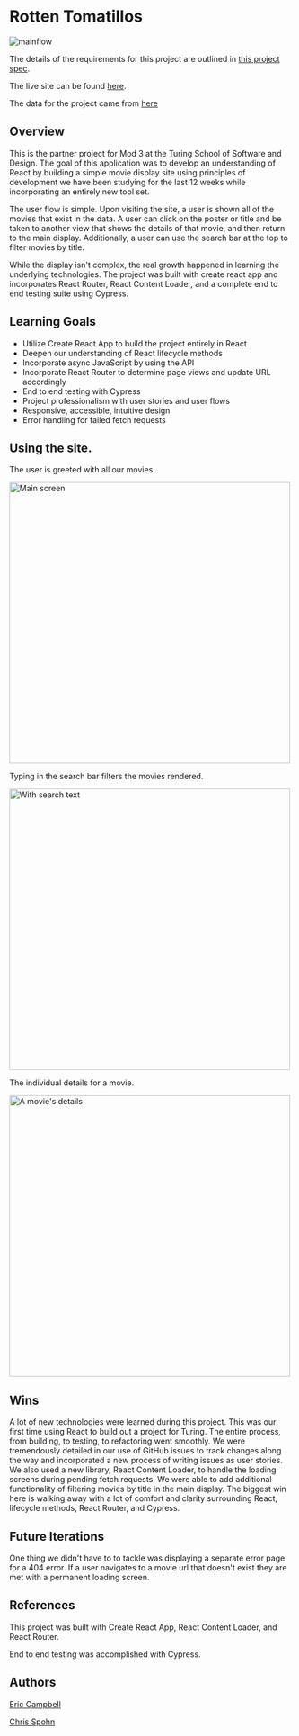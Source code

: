 # Rotten Tomatillos

![mainflow](https://user-images.githubusercontent.com/69563078/108132868-d52bd600-7070-11eb-83f3-b469f870d30f.gif)

The details of the requirements for this project are outlined in [this project spec](https://frontend.turing.io/projects/module-3/rancid-tomatillos-v3.html).

The live site can be found [here](http://mainlyetcetera.github.io/rotten_tomatillos).

The data for the project came from [here](https://rancid-tomatillos.herokuapp.com/api/v2/movies)

## Overview

This is the partner project for Mod 3 at the Turing School of Software and Design. The goal of this application was to develop an understanding of React by building a simple movie display site using principles of development we have been studying for the last 12 weeks while incorporating an entirely new tool set. 

The user flow is simple. Upon visiting the site, a user is shown all of the movies that exist in the data. A user can click on the poster or title and be taken to another view that shows the details of that movie, and then return to the main display. Additionally, a user can use the search bar at the top to filter movies by title.

While the display isn't complex, the real growth happened in learning the underlying technologies. The project was built with create react app and incorporates React Router, React Content Loader, and a complete end to end testing suite using Cypress.

## Learning Goals

* Utilize Create React App to build the project entirely in React
* Deepen our understanding of React lifecycle methods
* Incorporate async JavaScript by using the API 
* Incorporate React Router to determine page views and update URL accordingly
* End to end testing with Cypress
* Project professionalism with user stories and user flows
* Responsive, accessible, intuitive design
* Error handling for failed fetch requests

## Using the site.

The user is greeted with all our movies.

<img width="500" alt="Main screen" src="https://user-images.githubusercontent.com/69563078/108131913-436f9900-706f-11eb-9f6c-50caa894e3ca.png">

Typing in the search bar filters the movies rendered.

<img width="500" alt="With search text" src="https://user-images.githubusercontent.com/69563078/108131909-42d70280-706f-11eb-8f9c-36452da44836.png">

The individual details for a movie.

<img width="500" alt="A movie's details" src="https://user-images.githubusercontent.com/69563078/108131896-3e124e80-706f-11eb-942c-f1f1b4a3f259.png">

## Wins 

A lot of new technologies were learned during this project. This was our first time using React to build out a project for Turing. The entire process, from building, to testing, to refactoring went smoothly. We were tremendously detailed in our use of GitHub issues to track changes along the way and incorporated a new process of writing issues as user stories. We also used a new library, React Content Loader, to handle the loading screens during pending fetch requests. We were able to add additional functionality of filtering movies by title in the main display. The biggest win here is walking away with a lot of comfort and clarity surrounding React, lifecycle methods, React Router, and Cypress. 

## Future Iterations

One thing we didn't have to to tackle was displaying a separate error page for a 404 error. If a user navigates to a movie url that doesn't exist they are met with a permanent loading screen.

## References

This project was built with Create React App, React Content Loader, and React Router.

End to end testing was accomplished with Cypress.

## Authors

[Eric Campbell](https://github.com/mainlyetcetera)

[Chris Spohn](https://github.com/CJSpohn)


